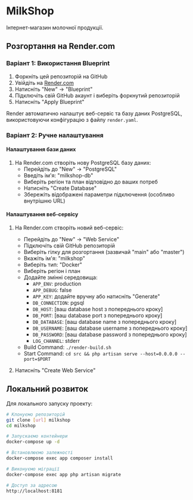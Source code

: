 # MilkShop

Інтернет-магазин молочної продукції.

## Розгортання на Render.com

### Варіант 1: Використання Blueprint

1. Форкніть цей репозиторій на GitHub
2. Увійдіть на [Render.com](https://render.com)
3. Натисніть "New" → "Blueprint"
4. Підключіть свій GitHub акаунт і виберіть форкнутий репозиторій
5. Натисніть "Apply Blueprint"

Render автоматично налаштує веб-сервіс та базу даних PostgreSQL, використовуючи конфігурацію з файлу `render.yaml`.

### Варіант 2: Ручне налаштування

#### Налаштування бази даних

1. На Render.com створіть нову PostgreSQL базу даних:
   - Перейдіть до "New" → "PostgreSQL"
   - Введіть ім'я: "milkshop-db"
   - Виберіть регіон та план відповідно до ваших потреб
   - Натисніть "Create Database"
   - Збережіть відображені параметри підключення (особливо внутрішню URL)

#### Налаштування веб-сервісу

1. На Render.com створіть новий веб-сервіс:
   - Перейдіть до "New" → "Web Service"
   - Підключіть свій GitHub репозиторій
   - Виберіть гілку для розгортання (зазвичай "main" або "master")
   - Вкажіть ім'я: "milkshop"
   - Виберіть тип: "Docker"
   - Виберіть регіон і план
   - Додайте змінні середовища:
     - `APP_ENV`: production
     - `APP_DEBUG`: false
     - `APP_KEY`: додайте вручну або натисніть "Generate"
     - `DB_CONNECTION`: pgsql
     - `DB_HOST`: [ваш database host з попереднього кроку]
     - `DB_PORT`: [ваш database port з попереднього кроку]
     - `DB_DATABASE`: [ваш database name з попереднього кроку]
     - `DB_USERNAME`: [ваш database username з попереднього кроку]
     - `DB_PASSWORD`: [ваш database password з попереднього кроку]
     - `LOG_CHANNEL`: stderr
   - Build Command: `./render-build.sh`
   - Start Command: `cd src && php artisan serve --host=0.0.0.0 --port=$PORT`

2. Натисніть "Create Web Service"

## Локальний розвиток

Для локального запуску проекту:

```bash
# Клонуємо репозиторій
git clone [url] milkshop
cd milkshop

# Запускаємо контейнери
docker-compose up -d

# Встановлюємо залежності
docker-compose exec app composer install

# Виконуємо міграції
docker-compose exec app php artisan migrate

# Доступ за адресою
http://localhost:8181
``` 